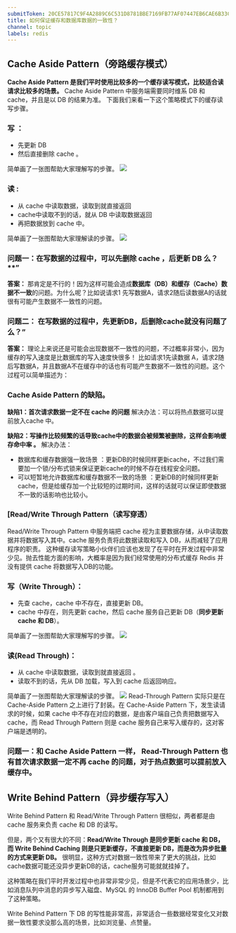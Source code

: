 ```yaml
---
submitToken: 20CE57817C9F4A2889C6C531D8781BBE7169FB77AF07447EB6CAE6B33CDDD49B
title: 如何保证缓存和数据库数据的一致性？
channel: topic
labels: redis
---
```



## Cache Aside Pattern（旁路缓存模式）

**Cache Aside Pattern 是我们平时使用比较多的一个缓存读写模式，比较适合读请求比较多的场景。**
Cache Aside Pattern 中服务端需要同时维系 DB 和 cache，并且是以 DB 的结果为准。
下面我们来看一下这个策略模式下的缓存读写步骤。

### **写** ：

- 先更新 DB
- 然后直接删除 cache 。

简单画了一张图帮助大家理解写的步骤。
![](https://cdn.nlark.com/yuque/0/2021/png/410813/1618315510166-370554e1-1d92-440c-8194-cb7dce840998.png#align=left&display=inline&height=453&margin=%5Bobject%20Object%5D&originHeight=453&originWidth=471&size=0&status=done&style=none&width=471)
### **读** :

- 从 cache 中读取数据，读取到就直接返回
- cache中读取不到的话，就从 DB 中读取数据返回
- 再把数据放到 cache 中。

简单画了一张图帮助大家理解读的步骤。
![](https://cdn.nlark.com/yuque/0/2021/png/410813/1618315510243-18f1f4be-649f-4f31-91dc-e5aaa16aa0cb.png#align=left&display=inline&height=453&margin=%5Bobject%20Object%5D&originHeight=453&originWidth=641&size=0&status=done&style=none&width=641)

### 问题一：在写数据的过程中，可以先删除 cache ，后更新 DB 么？**”
**答案：** 那肯定是不行的！因为这样可能会造成**数据库（DB）和缓存（Cache）数据不一致**的问题。为什么呢？比如说请求1 先写数据A，请求2随后读数据A的话就很有可能产生数据不一致性的问题。


### 问题二： **在写数据的过程中，先更新DB，后删除cache就没有问题了么？**”
**答案：** 理论上来说还是可能会出现数据不一致性的问题，不过概率非常小，因为缓存的写入速度是比数据库的写入速度快很多！
比如请求1先读数据 A，请求2随后写数据A，并且数据A不在缓存中的话也有可能产生数据不一致性的问题。这个过程可以简单描述为：


### **Cache Aside Pattern 的缺陷**。

**缺陷1：首次请求数据一定不在 cache 的问题**
解决办法：可以将热点数据可以提前放入cache 中。

**缺陷2：写操作比较频繁的话导致cache中的数据会被频繁被删除，这样会影响缓存命中率 。**
解决办法：

- 数据库和缓存数据强一致场景 ：更新DB的时候同样更新cache，不过我们需要加一个锁/分布式锁来保证更新cache的时候不存在线程安全问题。
- 可以短暂地允许数据库和缓存数据不一致的场景 ：更新DB的时候同样更新cache，但是给缓存加一个比较短的过期时间，这样的话就可以保证即使数据不一致的话影响也比较小。
### [Read/Write Through Pattern（读写穿透）
Read/Write Through Pattern 中服务端把 cache 视为主要数据存储，从中读取数据并将数据写入其中。cache 服务负责将此数据读取和写入 DB，从而减轻了应用程序的职责。
这种缓存读写策略小伙伴们应该也发现了在平时在开发过程中非常少见。抛去性能方面的影响，大概率是因为我们经常使用的分布式缓存 Redis 并没有提供 cache 将数据写入DB的功能。
### **写（Write Through）：**

- 先查 cache，cache 中不存在，直接更新 DB。
- cache 中存在，则先更新 cache，然后 cache 服务自己更新 DB（**同步更新 cache 和 DB**）。

简单画了一张图帮助大家理解写的步骤。
![](https://cdn.nlark.com/yuque/0/2021/png/410813/1618315510378-7c3e0d58-6318-4142-858e-edec852179fe.png#align=left&display=inline&height=383&margin=%5Bobject%20Object%5D&originHeight=383&originWidth=711&size=0&status=done&style=none&width=711)
### **读(Read Through)：**

- 从 cache 中读取数据，读取到就直接返回 。
- 读取不到的话，先从 DB 加载，写入到 cache 后返回响应。

简单画了一张图帮助大家理解读的步骤。
![](https://cdn.nlark.com/yuque/0/2021/png/410813/1618315510354-20bd73ce-fcb3-4aae-ab8a-094efa24ebcd.png#align=left&display=inline&height=163&margin=%5Bobject%20Object%5D&originHeight=163&originWidth=711&size=0&status=done&style=none&width=711)
Read-Through Pattern 实际只是在 Cache-Aside Pattern 之上进行了封装。在 Cache-Aside Pattern 下，发生读请求的时候，如果 cache 中不存在对应的数据，是由客户端自己负责把数据写入 cache，而 Read Through Pattern 则是 cache 服务自己来写入缓存的，这对客户端是透明的。

### 问题一：和 Cache Aside Pattern 一样， Read-Through Pattern 也有首次请求数据一定不再 cache 的问题，对于热点数据可以提前放入缓存中。

## Write Behind Pattern（异步缓存写入）
Write Behind Pattern 和 Read/Write Through Pattern 很相似，两者都是由 cache 服务来负责 cache 和 DB 的读写。

但是，两个又有很大的不同：**Read/Write Through 是同步更新 cache 和 DB，而 Write Behind Caching 则是只更新缓存，不直接更新 DB，而是改为异步批量的方式来更新 DB。**
很明显，这种方式对数据一致性带来了更大的挑战，比如cache数据可能还没异步更新DB的话，cache服务可能就就挂掉了。

这种策略在我们平时开发过程中也非常非常少见，但是不代表它的应用场景少，比如消息队列中消息的异步写入磁盘、MySQL 的 InnoDB Buffer Pool 机制都用到了这种策略。

Write Behind Pattern 下 DB 的写性能非常高，非常适合一些数据经常变化又对数据一致性要求没那么高的场景，比如浏览量、点赞量。
